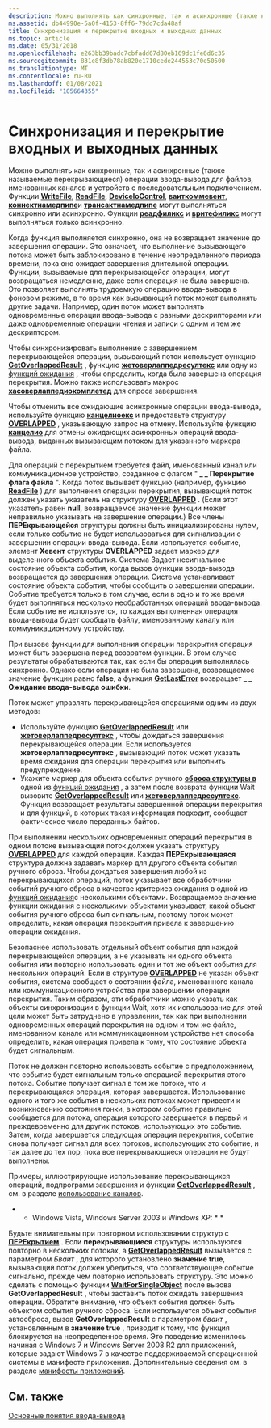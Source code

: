 ```yaml
---
description: Можно выполнять как синхронные, так и асинхронные (также называемые перекрывающиеся) операции ввода-вывода для файлов, именованных каналов и устройств с последовательным подключением.
ms.assetid: db44990e-5a0f-4153-8ff6-79dd7cda48af
title: Синхронизация и перекрытие входных и выходных данных
ms.topic: article
ms.date: 05/31/2018
ms.openlocfilehash: e263bb39badc7cbfadd67d80eb169dc1fe6d6c35
ms.sourcegitcommit: 831e8f3db78ab820e1710cede244553c70e50500
ms.translationtype: MT
ms.contentlocale: ru-RU
ms.lasthandoff: 01/08/2021
ms.locfileid: "105664355"
---
```

# <a name="synchronization-and-overlapped-input-and-output"></a>Синхронизация и перекрытие входных и выходных данных

Можно выполнять как синхронные, так и асинхронные (также называемые перекрывающиеся) операции ввода-вывода для файлов, именованных каналов и устройств с последовательным подключением. Функции [**WriteFile**](/windows/win32/api/fileapi/nf-fileapi-writefile), [**ReadFile**](/windows/win32/api/fileapi/nf-fileapi-readfile), [**DeviceIoControl**](/windows/win32/api/ioapiset/nf-ioapiset-deviceiocontrol), [**ваиткоммевент**](/windows/win32/api/winbase/nf-winbase-waitcommevent), [**коннектнамедпипе**](/windows/win32/api/namedpipeapi/nf-namedpipeapi-connectnamedpipe)и [**трансактнамедпипе**](/windows/win32/api/namedpipeapi/nf-namedpipeapi-transactnamedpipe) могут выполняться синхронно или асинхронно. Функции [**реадфиликс**](/windows/win32/api/fileapi/nf-fileapi-readfileex) и [**вритефиликс**](/windows/win32/api/fileapi/nf-fileapi-writefileex) могут выполняться только асинхронно.

Когда функция выполняется синхронно, она не возвращает значение до завершения операции. Это означает, что выполнение вызывающего потока может быть заблокировано в течение неопределенного периода времени, пока оно ожидает завершения длительной операции. Функции, вызываемые для перекрывающейся операции, могут возвращаться немедленно, даже если операция не была завершена. Это позволяет выполнять трудоемкую операцию ввода-вывода в фоновом режиме, в то время как вызывающий поток может выполнять другие задачи. Например, один поток может выполнять одновременные операции ввода-вывода с разными дескрипторами или даже одновременные операции чтения и записи с одним и тем же дескриптором.

Чтобы синхронизировать выполнение с завершением перекрывающейся операции, вызывающий поток использует функцию [**GetOverlappedResult**](/windows/win32/api/ioapiset/nf-ioapiset-getoverlappedresult) , функцию [**жетоверлаппедресултекс**](/windows/desktop/api/Ioapiset/nf-ioapiset-getoverlappedresultex) или одну из [функций ожидания](wait-functions.md) , чтобы определить, когда была завершена операция перекрытия. Можно также использовать макрос [**хасоверлаппедиокомплетед**](/windows/desktop/api/WinBase/nf-winbase-hasoverlappediocompleted) для опроса завершения.

Чтобы отменить все ожидающие асинхронные операции ввода-вывода, используйте функцию [**канцелиоекс**](/windows/win32/api/ioapiset/nf-ioapiset-cancelioex) и предоставьте структуру [**OVERLAPPED**](/windows/win32/api/minwinbase/ns-minwinbase-overlapped) , указывающую запрос на отмену. Используйте функцию [**канцелио**](/windows/win32/api/ioapiset/nf-ioapiset-cancelio) для отмены ожидающих асинхронных операций ввода-вывода, выданных вызывающим потоком для указанного маркера файла.

Для операций с перекрытием требуется файл, именованный канал или коммуникационное устройство, созданное с флагом " **\_ \_ Перекрытие флага файла** ". Когда поток вызывает функцию (например, функцию [**ReadFile**](/windows/win32/api/fileapi/nf-fileapi-readfile) ) для выполнения операции перекрытия, вызывающий поток должен указать указатель на структуру [**OVERLAPPED**](/windows/win32/api/minwinbase/ns-minwinbase-overlapped) . (Если этот указатель равен **null**, возвращаемое значение функции может неправильно указывать на завершение операции.) Все члены **ПЕРЕкрывающейся** структуры должны быть инициализированы нулем, если только событие не будет использоваться для сигнализации о завершении операции ввода-вывода. Если используется событие, элемент **Хевент** структуры **OVERLAPPED** задает маркер для выделенного объекта события. Система Задает несигнальное состояние объекта события, когда вызов функции ввода-вывода возвращается до завершения операции. Система устанавливает состояние объекта события, чтобы сообщить о завершении операции. Событие требуется только в том случае, если в одно и то же время будет выполняться несколько необработанных операций ввода-вывода. Если событие не используется, то каждая выполненная операция ввода-вывода будет сообщать файлу, именованному каналу или коммуникационному устройству.

При вызове функции для выполнения операции перекрытия операция может быть завершена перед возвратом функции. В этом случае результаты обрабатываются так, как если бы операция выполнялась синхронно. Однако если операция не была завершена, возвращаемое значение функции равно **false**, а функция [**GetLastError**](/windows/win32/api/errhandlingapi/nf-errhandlingapi-getlasterror) возвращает **\_ \_ Ожидание ввода-вывода ошибки**.

Поток может управлять перекрывающейся операциями одним из двух методов:

-   Используйте функцию [**GetOverlappedResult**](/windows/win32/api/ioapiset/nf-ioapiset-getoverlappedresult) или [**жетоверлаппедресултекс**](/windows/desktop/api/Ioapiset/nf-ioapiset-getoverlappedresultex) , чтобы дождаться завершения перекрывающейся операции. Если используется **жетоверлаппедресултекс** , вызывающий поток может указать время ожидания для операции перекрытия или выполнить предупреждение.
-   Укажите маркер для объекта события ручного [**сброса структуры в**](/windows/win32/api/minwinbase/ns-minwinbase-overlapped) одной из [функций ожидания](wait-functions.md) , а затем после возврата функции Wait вызовите [**GetOverlappedResult**](/windows/win32/api/ioapiset/nf-ioapiset-getoverlappedresult) или [**жетоверлаппедресултекс**](/windows/desktop/api/Ioapiset/nf-ioapiset-getoverlappedresultex). Функция возвращает результаты завершенной операции перекрытия и для функций, в которых такая информация подходит, сообщает фактическое число переданных байтов.

При выполнении нескольких одновременных операций перекрытия в одном потоке вызывающий поток должен указать структуру [**OVERLAPPED**](/windows/win32/api/minwinbase/ns-minwinbase-overlapped) для каждой операции. Каждая **ПЕРЕкрывающаяся** структура должна задавать маркер для другого объекта события ручного сброса. Чтобы дождаться завершения любой из перекрывающихся операций, поток указывает все обработчики событий ручного сброса в качестве критериев ожидания в одной из [функций ожидания](wait-functions.md)с несколькими объектами. Возвращаемое значение функции ожидания с несколькими объектами указывает, какой объект события ручного сброса был сигнальным, поэтому поток может определить, какая операция перекрытия привела к завершению операции ожидания.

Безопаснее использовать отдельный объект события для каждой перекрывающейся операции, а не указывать ни одного объекта события или повторно использовать один и тот же объект события для нескольких операций. Если в структуре [**OVERLAPPED**](/windows/win32/api/minwinbase/ns-minwinbase-overlapped) не указан объект события, система сообщает о состоянии файла, именованного канала или коммуникационного устройства при завершении операции перекрытия. Таким образом, эти обработчики можно указать как объекты синхронизации в функции Wait, хотя их использование для этой цели может быть затруднено в управлении, так как при выполнении одновременных операций перекрытия на одном и том же файле, именованном канале или коммуникационном устройстве нет способа определить, какая операция привела к тому, что состояние объекта будет сигнальным.

Поток не должен повторно использовать событие с предположением, что событие будет сигнальным только операцией перекрытия этого потока. Событие получает сигнал в том же потоке, что и перекрывающаяся операция, которая завершается. Использование одного и того же события в нескольких потоках может привести к возникновению состояния гонки, в котором событие правильно сообщается для потока, операция которого завершается в первый и преждевременно для других потоков, использующих это событие. Затем, когда завершается следующая операция перекрытия, событие снова получает сигнал для всех потоков, использующих это событие, и так далее до тех пор, пока все перекрывающиеся операции не будут выполнены.

Примеры, иллюстрирующие использование перекрывающихся операций, подпрограмм завершения и функции [**GetOverlappedResult**](/windows/win32/api/ioapiset/nf-ioapiset-getoverlappedresult) , см. в разделе [использование каналов](../ipc/using-pipes.md).

* * Windows Vista, Windows Server 2003 и Windows XP: * *

Будьте внимательны при повторном использовании структур с [**ПЕРЕкрытием**](/windows/win32/api/minwinbase/ns-minwinbase-overlapped) . Если **перекрывающиеся** структуры используются повторно в нескольких потоках, а [**GetOverlappedResult**](/windows/win32/api/ioapiset/nf-ioapiset-getoverlappedresult) вызывается с параметром *Бваит* , для которого установлено **значение true**, вызывающий поток должен убедиться, что соответствующее событие сигнально, прежде чем повторно использовать структуру. Это можно сделать с помощью функции [**WaitForSingleObject**](/windows/win32/api/winbase/nf-winbase-registerwaitforsingleobject) после вызова **GetOverlappedResult** , чтобы заставить поток ожидать завершения операции. Обратите внимание, что объект события должен быть объектом события ручного сброса. Если используется объект события автосброса, вызов **GetOverlappedResult** с параметром *бваит* , установленным в **значение true** , приводит к тому, что функция блокируется на неопределенное время. Это поведение изменилось начиная с Windows 7 и Windows Server 2008 R2 для приложений, которые задают Windows 7 в качестве поддерживаемой операционной системы в манифесте приложения. Дополнительные сведения см. в разделе [манифесты приложений](/previous-versions/windows/desktop/adrms_sdk/application-manifests).

## <a name="related-topics"></a>См. также

<dl> <dt>

[Основные понятия ввода-вывода](../fileio/i-o-concepts.md)
</dt> </dl>

 

 

